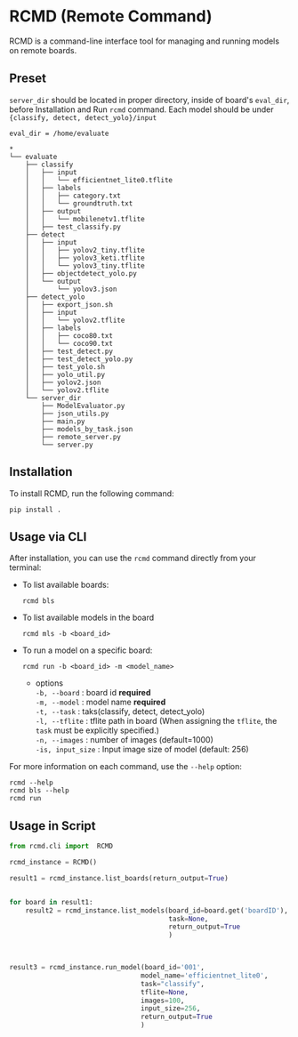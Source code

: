 # RCMD (Remote Command)

RCMD is a command-line interface tool for managing and running models on remote boards.

## Preset
`server_dir` should be located in proper directory,
inside of board's `eval_dir`, before Installation and Run `rcmd` command. 
Each model should be under `{classify, detect, detect_yolo}/input`

```
eval_dir = /home/evaluate

*
└── evaluate
    ├── classify
    │   ├── input
    │   │   └── efficientnet_lite0.tflite
    │   ├── labels
    │   │   ├── category.txt
    │   │   └── groundtruth.txt
    │   ├── output
    │   │   └── mobilenetv1.tflite
    │   ├── test_classify.py
    ├── detect
    │   ├── input
    │   │   ├── yolov2_tiny.tflite
    │   │   ├── yolov3_keti.tflite
    │   │   └── yolov3_tiny.tflite
    │   ├── objectdetect_yolo.py
    │   └── output
    │       └── yolov3.json
    ├── detect_yolo
    │   ├── export_json.sh
    │   ├── input
    │   │   └── yolov2.tflite
    │   ├── labels
    │   │   ├── coco80.txt
    │   │   └── coco90.txt
    │   ├── test_detect.py
    │   ├── test_detect_yolo.py
    │   ├── test_yolo.sh
    │   ├── yolo_util.py
    │   ├── yolov2.json
    │   └── yolov2.tflite
    └── server_dir
        ├── ModelEvaluator.py
        ├── json_utils.py
        ├── main.py
        ├── models_by_task.json
        ├── remote_server.py
        └── server.py
```


## Installation

To install RCMD, run the following command:

```
pip install .
```

## Usage via CLI

After installation, you can use the `rcmd` command directly from your terminal:

- To list available boards:
  ```
  rcmd bls
  ```

- To list available models in the board
  ```
  rcmd mls -b <board_id>
  ```

- To run a model on a specific board:
  ```
  rcmd run -b <board_id> -m <model_name>
  ```
  - options  
    `-b, --board`     : board id **required**  
    `-m, --model`     : model name **required**  
    `-t, --task`      : taks(classify, detect, detect_yolo)  
    `-l, --tflite`       : tflite path in board (When assigning the `tflite`, the `task` must be explicitly specified.)  
    `-n, --images`    : number of images (default=1000)  
    `-is, input_size` : Input image size of model (default: 256)  
  

For more information on each command, use the `--help` option:

```
rcmd --help
rcmd bls --help
rcmd run
``` 



## Usage in Script

```python
from rcmd.cli import  RCMD

rcmd_instance = RCMD()

result1 = rcmd_instance.list_boards(return_output=True)                         # if you want to get result, set


for board in result1:
    result2 = rcmd_instance.list_models(board_id=board.get('boardID'), 
                                        task=None,                               # task = (None, classify, detect, detect_yolo)
                                        return_output=True                       # if you want to get result, set return_output=True
                                        )    
   


result3 = rcmd_instance.run_model(board_id='001', 
                                 model_name='efficientnet_lite0',
                                 task="classify",
                                 tflite=None,
                                 images=100,
                                 input_size=256,
                                 return_output=True                             # if you want to get result, set return_output=True
                                 )

```

